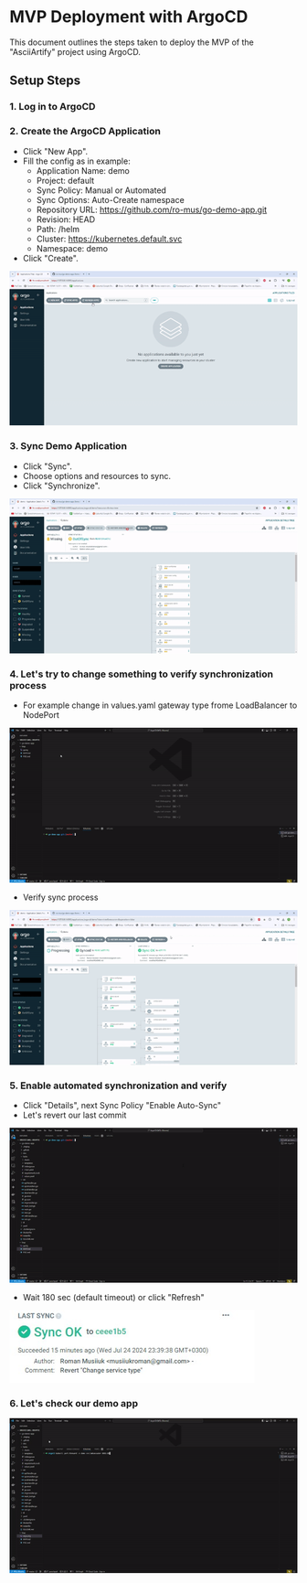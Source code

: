 # MVP Deployment with ArgoCD

This document outlines the steps taken to deploy the MVP of the "AsciiArtify" project using ArgoCD.

## Setup Steps

### 1. Log in to ArgoCD

### 2. Create the ArgoCD Application

* Click "New App".
* Fill the config as in example:
    * Application Name: demo
    * Project: default
    * Sync Policy: Manual or Automated
    * Sync Options: Auto-Create namespace
    * Repository URL: https://github.com/ro-mus/go-demo-app.git
    * Revision: HEAD
    * Path: /helm
    * Cluster: https://kubernetes.default.svc
    * Namespace: demo
* Click "Create".

![Image](https://github.com/ro-mus/AsciiArtify/blob/main/img/ArgoCD-MVP-1.gif)

### 3. Sync Demo Application

* Click "Sync".
* Choose options and resources to sync.
* Click "Synchronize".

![Image](https://github.com/ro-mus/AsciiArtify/blob/main/img/ArgoCD-MVP-2.gif)

### 4. Let's try to change something to verify synchronization process

* For example change in values.yaml gateway type frome LoadBalancer to NodePort

![Image](https://github.com/ro-mus/AsciiArtify/blob/main/img/ArgoCD-MVP-3.gif) 

* Verify sync process 

![Image](https://github.com/ro-mus/AsciiArtify/blob/main/img/ArgoCD-MVP-4.gif)

### 5. Enable automated synchronization and verify

* Click "Details", next Sync Policy "Enable Auto-Sync"
* Let's revert our last commit

![Image](https://github.com/ro-mus/AsciiArtify/blob/main/img/ArgoCD-MVP-6.gif)

* Wait 180 sec (default timeout) or click "Refresh"

![Image](https://github.com/ro-mus/AsciiArtify/blob/main/img/ArgoCD-MVP-5.jpg)

### 6. Let's check our demo app

![Image](https://github.com/ro-mus/AsciiArtify/blob/main/img/ArgoCD-MVP-7.gif)
